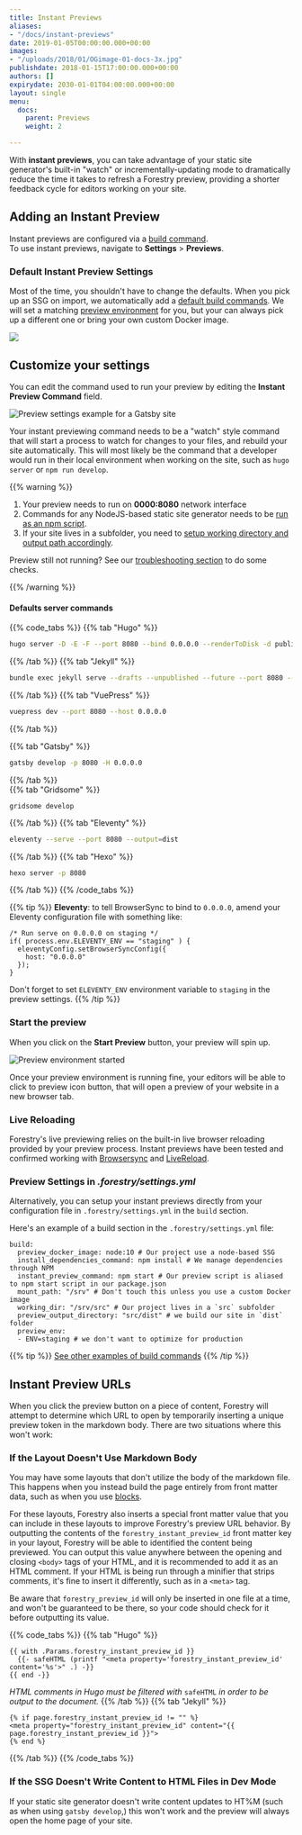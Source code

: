 ```yaml
---
title: Instant Previews
aliases:
- "/docs/instant-previews"
date: 2019-01-05T00:00:00.000+00:00
images:
- "/uploads/2018/01/OGimage-01-docs-3x.jpg"
publishdate: 2018-01-15T17:00:00.000+00:00
authors: []
expirydate: 2030-01-01T04:00:00.000+00:00
layout: single
menu:
  docs:
    parent: Previews
    weight: 2

---
```

With **instant previews**, you can take advantage of your static site generator's built-in "watch" or incrementally-updating mode to dramatically reduce the time it takes to refresh a Forestry preview, providing a shorter feedback cycle for editors working on your site.

## Adding an Instant Preview

Instant previews are configured via a [build command](/docs/settings/build-commands/).  
To use instant previews, navigate to **Settings** > **Previews**.

### Default Instant Preview Settings

Most of the time, you shouldn't have to change the defaults.  When you pick up an SSG on import, we automatically add a [default build commands](/docs/previews/build-commands#default-commands). We will set a matching [preview environment](/docs/previews/build-commands/#preview-environment) for you, but your can always pick up a different one or bring your own custom Docker image.

![](/uploads/2019/12/preview-environments.png)

## Customize your settings

You can edit the command used to run your preview by editing the **Instant Preview Command** field.

![Preview settings example for a Gatsby site](/uploads/2019/12/preview-settings-example.png "Example of preview configuration for a Gatsby site")

Your instant previewing command needs to be a "watch" style command that will start a process to watch for changes to your files, and rebuild your site automatically. This will most likely be the command that a developer would run in their local environment when working on the site, such as `hugo server` or `npm run develop`.

{{% warning %}}

1. Your preview needs to run on **0000:8080** network interface
2. Commands for any NodeJS-based static site generator needs to be [run as an npm script](/docs/previews/build-commands/#using-npm-scripts-as-build-commands).
3. If your site lives in a subfolder, you need to [setup working directory and output path accordingly](https://forestry.io/docs/troubleshooting/build-issues-for-sites-in-subdirectories/#including-subdirectory-in-preview).

Preview still not running? See our [troubleshooting section](/docs/previews/troubleshooting-preview-issues/) to do some checks.

{{% /warning %}}

#### Defaults server commands

{{% code_tabs %}}
{{% tab "Hugo" %}}

```bash
hugo server -D -E -F --port 8080 --bind 0.0.0.0 --renderToDisk -d public
```

{{% /tab %}}
{{% tab "Jekyll" %}}

```bash
bundle exec jekyll serve --drafts --unpublished --future --port 8080 --host 0.0.0.0 -d _site
```

{{% /tab %}}
{{% tab "VuePress" %}}

```bash
vuepress dev --port 8080 --host 0.0.0.0
```

{{% /tab %}}

{{% tab "Gatsby" %}}

```bash
gatsby develop -p 8080 -H 0.0.0.0
```

{{% /tab %}}  
{{% tab "Gridsome" %}}

    gridsome develop

{{% /tab %}}
{{% tab "Eleventy" %}}

```bash
eleventy --serve --port 8080 --output=dist
```

{{% /tab %}}
{{% tab "Hexo" %}}

```bash
hexo server -p 8080
```

{{% /tab %}}
{{% /code_tabs %}}

{{% tip %}}
**Eleventy**: to tell BrowserSync to bind to `0.0.0.0`,  amend your Eleventy configuration file with something like:

    /* Run serve on 0.0.0.0 on staging */
    if( process.env.ELEVENTY_ENV == "staging" ) {
      eleventyConfig.setBrowserSyncConfig({
        host: "0.0.0.0"
      });
    }

Don't forget to set `ELEVENTY_ENV` environment variable to `staging` in the preview settings.
{{% /tip %}}

### Start the preview

When you click on the **Start Preview** button, your preview will spin up.

![Preview environment started](/uploads/2019/07/instant-preview-started.png)

Once your preview environment is running fine, your editors will be able to click to preview icon button, that will open a preview of your website in a new browser tab.

### Live Reloading

Forestry's live previewing relies on the built-in live browser reloading provided by your preview process. Instant previews have been tested and confirmed working with [Browsersync](https://browsersync.io/) and [LiveReload](http://livereload.com/).

### Preview Settings in _.forestry/settings.yml_

Alternatively, you can setup your instant previews directly from your configuration file in `.forestry/settings.yml` in the `build` section.

Here's an example of a build section in the `.forestry/settings.yml` file:

    build:
      preview_docker_image: node:10 # Our project use a node-based SSG
      install_dependencies_command: npm install # We manage dependencies through NPM
      instant_preview_command: npm start # Our preview script is aliased to npm start script in our package.json
      mount_path: "/srv" # Don't touch this unless you use a custom Docker image
      working_dir: "/srv/src" # Our project lives in a `src` subfolder
      preview_output_directory: "src/dist" # we build our site in `dist` folder
      preview_env:
      - ENV=staging # we don't want to optimize for production

{{% tip %}} [See other examples of build commands](/docs/settings/build-commands/) {{% /tip %}}

## Instant Preview URLs

When you click the preview button on a piece of content, Forestry will attempt to determine which URL to open by temporarily inserting a unique preview token in the markdown body. There are two situations where this won't work:

### If the Layout Doesn't Use Markdown Body

You may have some layouts that don't utilize the body of the markdown file. This happens when you instead build the page entirely from front matter data, such as when you use [blocks](/docs/settings/fields/blocks).

For these layouts, Forestry also inserts a special front matter value that you can include in these layouts to improve Forestry's preview URL behavior. By outputting the contents of the `forestry_instant_preview_id` front matter key in your layout, Forestry will be able to identified the content being previewed. You can output this value anywhere between the opening and closing `<body>` tags of your HTML, and it is recommended to add it as an HTML comment. If your HTML is being run through a minifier that strips comments, it's fine to insert it differently, such as in a `<meta>` tag.

Be aware that `forestry_preview_id` will only be inserted in one file at a time, and won't be guaranteed to be there, so your code should check for it before outputting its value.

{{% code_tabs %}}
{{% tab "Hugo" %}}

```go-html-template
{{ with .Params.forestry_instant_preview_id }}
  {{- safeHTML (printf "<meta property='forestry_instant_preview_id' content='%s'>" .) -}}
{{ end -}}
```

_HTML comments in Hugo must be filtered with_ `safeHTML` _in order to be output to the document._
{{% /tab %}}
{{% tab "Jekyll" %}}

```liquid
{% if page.forestry_instant_preview_id != "" %}
<meta property="forestry_instant_preview_id" content="{{ page.forestry_instant_preview_id }}">
{% end %}
```

{{% /tab %}}
{{% /code_tabs %}}

### If the SSG Doesn't Write Content to HTML Files in Dev Mode

If your static site generator doesn't write content updates to HT%M (such as when using `gatsby develop`,) this won't work and the preview will always open the home page of your site.